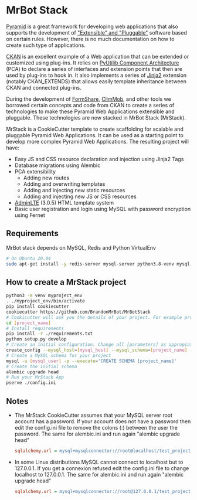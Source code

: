 # MrBot Stack
[Pyramid]( https://trypyramid.com/) is a great framework for developing web applications that also supports the development of ["Extensible" and "Pluggable"]( http://docs.pylonsproject.org/projects/pyramid/en/latest/narr/extending.html) software based on certain rules. However, there is no much documentation on how to create such type of applications.

[CKAN]( https://ckan.org/) is an excellent example of a Web application that can be extended or customized using plug-ins. It relies on [PyUtilib Component Architecture]( https://pypi.python.org/pypi/PyUtilib) (PCA) to declare a series of interfaces and extension points that then are used by plug-ins to hook in. It also implements a series of [Jinja2]( http://jinja.pocoo.org/) extension (notably CKAN_EXTENDS) that allows easily template inheritance between CKAN and connected plug-ins.

During the development of [FormShare](https://github.com/qlands/FormShare), [ClimMob](https://climmob.net/blog/), and other tools we borrowed certain concepts and code from CKAN to create a series of technologies to make these Pyramid Web Applications extensible and pluggable. These technologies are now stacked in MrBot Stack (MrStack).

MrStack is a CookieCutter template to create scaffolding for scalable and pluggable Pyramid Web Applications. It can be used as a starting point to develop more complex Pyramid Web Applications. The resulting project will have:

- Easy JS and CSS resource declaration and injection using Jinja2 Tags
- Database migrations using Alembic
- PCA extensibility
  - Adding new routes
   - Adding and overwriting templates
   - Adding and injecting new static resources
   - Adding and injecting new JS or CSS resources
 - [AdminLTE](https://adminlte.io) (3.0.5) HTML template system
 - Basic user registration and login using MySQL with password encryption using Fernet

## Requirements

MrBot stack depends on MySQL, Redis and Python VirtualEnv

```sh
# On Ubuntu 20.04
sudo apt-get install -y redis-server mysql-server python3.8-venv mysql-client-core-8.0 
```

## How to create a MrStack project

```sh
python3 -m venv myproject_env
. ./myproject_env/bin/activate
pip install cookiecutter
cookiecutter https://github.com/BrandonMrBot/MrBotStack
# Cookicutter will ask you the details of your project. For example project_name
cd [project_name]
# Install requirements
pip install -r ./requirements.txt
python setup.py develop
# Create an initial configuration. Change all [parameters] as appropiate
create_config --mysql_host=[mysql_host] --mysql_schema=[project_name] --mysql_user_name=[mysql_user] --mysql_user_password=[my_secure_password] ./config.ini
# Create a MySQL schema for your project
mysql -u [mysql_user] -p --execute='CREATE SCHEMA [project_name]'
# Create the initial schema
alembic upgrade head
# Run your MrStack App
pserve ./config.ini
```

## Notes

- The MrStack CookieCutter assumes that your MySQL server root account has a password. If your account does not have a password then edit the config.ini file to remove the colons (:) between the user the password. The same for alembic.ini and run again "alembic upgrade head"

  ```ini
  sqlalchemy.url = mysql+mysqlconnector://root@localhost/test_project?charset=utf8mb4
  ```

- In some Linux distributions MySQL cannot connect to localhost but to 127.0.0.1. If you get a connexion refused edit the config.ini file to change localhost to 127.0.0.1. The same for alembic.ini and run again "alembic upgrade head"

  ```ini
  sqlalchemy.url = mysql+mysqlconnector://root@127.0.0.1/test_project?charset=utf8mb4
  ```

  
